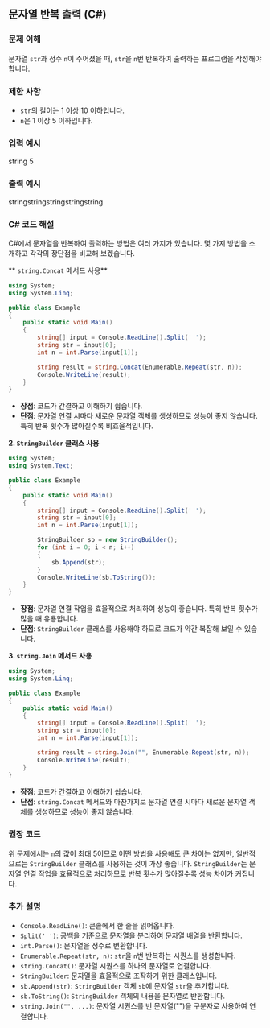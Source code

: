## 문자열 반복 출력 (C#)

### 문제 이해
문자열 `str`과 정수 `n`이 주어졌을 때, `str`을 `n`번 반복하여 출력하는 프로그램을 작성해야 합니다.

### 제한 사항
*   `str`의 길이는 1 이상 10 이하입니다.
*   `n`은 1 이상 5 이하입니다.

### 입력 예시
string 5

### 출력 예시
stringstringstringstringstring


### C# 코드 해설

C#에서 문자열을 반복하여 출력하는 방법은 여러 가지가 있습니다. 몇 가지 방법을 소개하고 각각의 장단점을 비교해 보겠습니다.

** `string.Concat` 메서드 사용**

```csharp
using System;
using System.Linq;

public class Example
{
    public static void Main()
    {
        string[] input = Console.ReadLine().Split(' ');
        string str = input[0];
        int n = int.Parse(input[1]);

        string result = string.Concat(Enumerable.Repeat(str, n));
        Console.WriteLine(result);
    }
}
```

*   **장점**: 코드가 간결하고 이해하기 쉽습니다.
*   **단점**: 문자열 연결 시마다 새로운 문자열 객체를 생성하므로 성능이 좋지 않습니다. 특히 반복 횟수가 많아질수록 비효율적입니다.

**2. `StringBuilder` 클래스 사용**

```csharp
using System;
using System.Text;

public class Example
{
    public static void Main()
    {
        string[] input = Console.ReadLine().Split(' ');
        string str = input[0];
        int n = int.Parse(input[1]);

        StringBuilder sb = new StringBuilder();
        for (int i = 0; i < n; i++)
        {
            sb.Append(str);
        }
        Console.WriteLine(sb.ToString());
    }
}
```

*   **장점**: 문자열 연결 작업을 효율적으로 처리하여 성능이 좋습니다. 특히 반복 횟수가 많을 때 유용합니다.
*   **단점**: `StringBuilder` 클래스를 사용해야 하므로 코드가 약간 복잡해 보일 수 있습니다.

**3. `string.Join` 메서드 사용**

```csharp
using System;
using System.Linq;

public class Example
{
    public static void Main()
    {
        string[] input = Console.ReadLine().Split(' ');
        string str = input[0];
        int n = int.Parse(input[1]);

        string result = string.Join("", Enumerable.Repeat(str, n));
        Console.WriteLine(result);
    }
}
```

*   **장점**: 코드가 간결하고 이해하기 쉽습니다.
*   **단점**: `string.Concat` 메서드와 마찬가지로 문자열 연결 시마다 새로운 문자열 객체를 생성하므로 성능이 좋지 않습니다.

### 권장 코드

위 문제에서는 `n`의 값이 최대 5이므로 어떤 방법을 사용해도 큰 차이는 없지만, 일반적으로는 `StringBuilder` 클래스를 사용하는 것이 가장 좋습니다. 
`StringBuilder`는 문자열 연결 작업을 효율적으로 처리하므로 반복 횟수가 많아질수록 성능 차이가 커집니다.

### 추가 설명

*   `Console.ReadLine()`: 콘솔에서 한 줄을 읽어옵니다.
*   `Split(' ')`: 공백을 기준으로 문자열을 분리하여 문자열 배열을 반환합니다.
*   `int.Parse()`: 문자열을 정수로 변환합니다.
*   `Enumerable.Repeat(str, n)`: `str`을 `n`번 반복하는 시퀀스를 생성합니다.
*   `string.Concat()`: 문자열 시퀀스를 하나의 문자열로 연결합니다.
*   `StringBuilder`: 문자열을 효율적으로 조작하기 위한 클래스입니다.
*   `sb.Append(str)`: `StringBuilder` 객체 `sb`에 문자열 `str`을 추가합니다.
*   `sb.ToString()`: `StringBuilder` 객체의 내용을 문자열로 반환합니다.
*   `string.Join("", ...)`: 문자열 시퀀스를 빈 문자열("")을 구분자로 사용하여 연결합니다.
